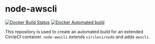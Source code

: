 # node-awscli

[![Docker Build Status](https://img.shields.io/docker/build/jrottenberg/ffmpeg.svg)](https://hub.docker.com/r/minn/node-awscli/) [![Docker Automated build](https://img.shields.io/docker/automated/jrottenberg/ffmpeg.svg)](https://hub.docker.com/r/minn/node-awscli/)

This repository is used to create an automated build for an extended CircleCI container.
`node-awscli` extends `circleci/node` and adds `awscli`.